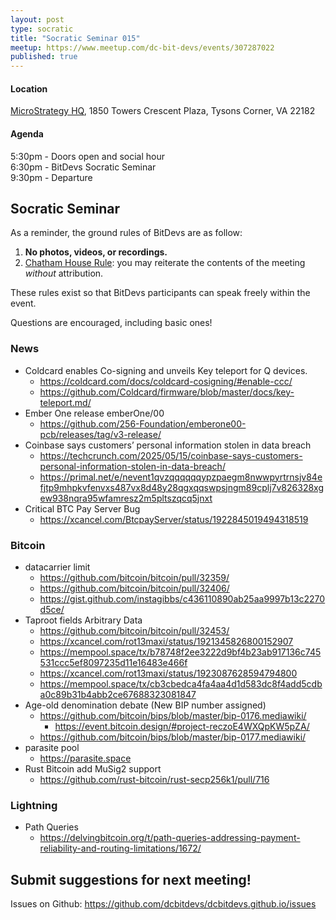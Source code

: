 ```yaml
---
layout: post
type: socratic
title: "Socratic Seminar 015"
meetup: https://www.meetup.com/dc-bit-devs/events/307287022
published: true
---
```

#### Location

[MicroStrategy HQ](https://maps.app.goo.gl/XCpsxraQBHbGP1dC9),
1850 Towers Crescent Plaza, Tysons Corner, VA 22182

#### Agenda

5:30pm - Doors open and social hour<br>
6:30pm - BitDevs Socratic Seminar<br>
9:30pm - Departure

## Socratic Seminar

As a reminder, the ground rules of BitDevs are as follow:

1. **No photos, videos, or recordings.**
2. [Chatham House Rule](https://en.wikipedia.org/wiki/Chatham_House_Rule): you may
   reiterate the contents of the meeting *without* attribution.

These rules exist so that BitDevs participants can speak freely
within the event.

Questions are encouraged, including basic ones!

### News

- Coldcard enables Co-signing and unveils Key teleport for Q devices.
  - <https://coldcard.com/docs/coldcard-cosigning/#enable-ccc/>
  - <https://github.com/Coldcard/firmware/blob/master/docs/key-teleport.md/>
- Ember One release emberOne/00
  - <https://github.com/256-Foundation/emberone00-pcb/releases/tag/v3-release/>
- Coinbase says customers’ personal information stolen in data breach
   - <https://techcrunch.com/2025/05/15/coinbase-says-customers-personal-information-stolen-in-data-breach/>
   - <https://primal.net/e/nevent1qvzqqqqqqypzpaegm8nwwpyrtrnsjv84efjtp9mhpkvfenvxs487vx8d48y28qgxqqswpsjngm89cplj7v826328xgew938nqra95wfamresz2m5pltszqcq5jnxt>
- Critical BTC Pay Server Bug
   - <https://xcancel.com/BtcpayServer/status/1922845019494318519>

### Bitcoin

- datacarrier limit
  - <https://github.com/bitcoin/bitcoin/pull/32359/>
  - <https://github.com/bitcoin/bitcoin/pull/32406/>
  - <https://gist.github.com/instagibbs/c436110890ab25aa9997b13c2270d5ce/>
- Taproot fields Arbitrary Data
  - <https://github.com/bitcoin/bitcoin/pull/32453/>
  - <https://xcancel.com/rot13maxi/status/1921345826800152907>
  - <https://mempool.space/tx/b78748f2ee3222d9bf4b23ab917136c745531ccc5ef8097235d11e16483e466f>
  - <https://xcancel.com/rot13maxi/status/1923087628594794800>
  - <https://mempool.space/tx/cb3cbedca4fa4aa4d1d583dc8f4add5cdba0c89b31b4abb2ce67688323081847>
- Age-old denomination debate (New BIP number assigned)
  - <https://github.com/bitcoin/bips/blob/master/bip-0176.mediawiki/>
    - <https://event.bitcoin.design/#project-reczoE4WXQpKW5pZA/>
  - <https://github.com/bitcoin/bips/blob/master/bip-0177.mediawiki/>
- parasite pool
  - <https://parasite.space>
- Rust Bitcoin add MuSig2 support
   - <https://github.com/rust-bitcoin/rust-secp256k1/pull/716>

### Lightning

- Path Queries
  - <https://delvingbitcoin.org/t/path-queries-addressing-payment-reliability-and-routing-limitations/1672/>

## Submit suggestions for next meeting!

Issues on Github: <https://github.com/dcbitdevs/dcbitdevs.github.io/issues>
